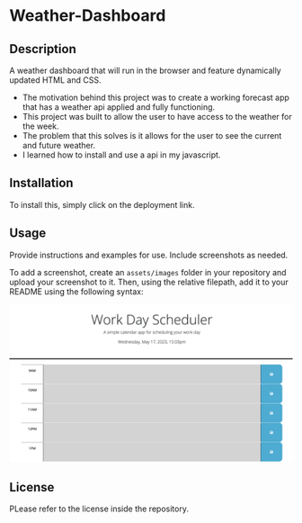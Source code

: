 # Weather-Dashboard

## Description
A weather dashboard that will run in the browser and feature dynamically updated HTML and CSS.

- The motivation behind this project was to create a working forecast app that has a weather api applied and fully functioning. 
- This project was built to allow the user to have access to the weather for the week.
- The problem that this solves is it allows for the user to see the current and future weather. 
- I learned how to install and use a api in my javascript. 
## Installation

To install this, simply click on the deployment link.

## Usage

Provide instructions and examples for use. Include screenshots as needed.

To add a screenshot, create an `assets/images` folder in your repository and upload your screenshot to it. Then, using the relative filepath, add it to your README using the following syntax:

![ScreenShot](https://github.com/Christina2208/Work-Day-Scheduler/blob/main/assests/images/Screen%20Shot%202023-05-17%20at%205.31.45%20PM.png)

## License

PLease refer to the license inside the repository.
